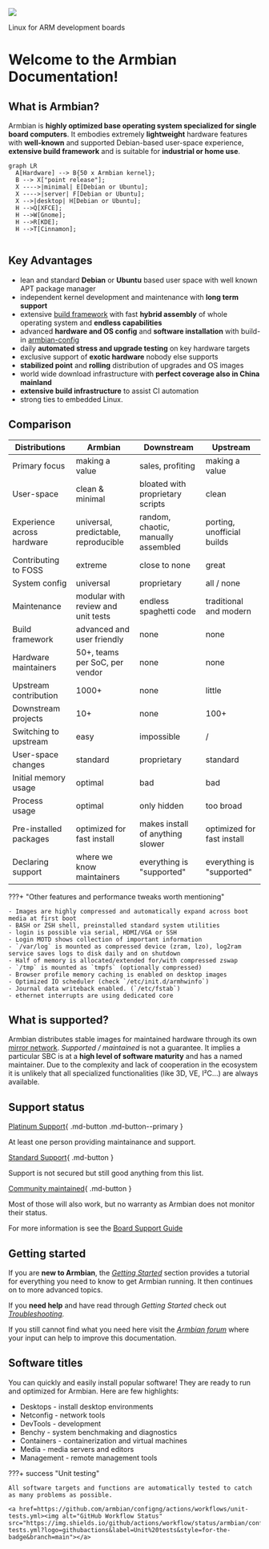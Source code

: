 [![](images/logo_middle.png)](https://www.armbian.com)

Linux for ARM development boards

# Welcome to the Armbian Documentation!

## What is Armbian?

Armbian is **highly optimized base operating system specialized for single board computers**. It embodies extremely **lightweight** hardware features with **well-known** and supported Debian-based user-space experience, **extensive build framework** and is suitable for **industrial or home use**.

``` mermaid
graph LR
  A[Hardware] --> B{50 x Armbian kernel};
  B --> X["point release"];
  X ---->|minimal| E[Debian or Ubuntu];
  X ---->|server| F[Debian or Ubuntu];
  X -->|desktop| H[Debian or Ubuntu];
  H -->Q[XFCE];
  H -->W[Gnome];
  H -->R[KDE];
  H -->T[Cinnamon];
  
```

## Key Advantages

- lean and standard **Debian** or **Ubuntu** based user space with well known APT package manager
- independent kernel development and maintenance with **long term support**
- extensive [build framework](https://github.com/armbian/build) with fast **hybrid assembly** of whole operating system and **endless capabilities**
- advanced **hardware and OS config** and **software installation** with build-in [armbian-config](/User-Guide_Armbian-Config/)
- daily **automated stress and upgrade testing** on key hardware targets
- exclusive support of **exotic hardware** nobody else supports
- **stabilized point** and **rolling** distribution of upgrades and OS images
- world wide download infrastructure with **perfect coverage also in China mainland**
- **extensive build infrastructure** to assist CI automation
- strong ties to embedded Linux.

## Comparison

| Distributions | Armbian  | Downstream | Upstream |
| -------- | -------- | -------- |-------- |
| Primary focus     | making a value     | sales, profiting | making a value |
| User-space     | clean & minimal | bloated with proprietary scripts | clean |
| Experience across hardware | universal, predictable, reproducible | random, chaotic, manually assembled | porting, unofficial builds |
| Contributing to FOSS | extreme | close to none | great |
| System config | universal | proprietary | all / none |
| Maintenance | modular with review and unit tests | endless spaghetti code | traditional and modern |
| Build framework | advanced and user friendly | none | none |
| Hardware maintainers | 50+, teams per SoC, per vendor | none | none |
| Upstream contribution | 1000+ | none | little |
| Downstream projects | 10+ | none | 100+ |
| Switching to upstream | easy | impossible | / |
| User-space changes | standard | proprietary | standard |
| Initial memory usage | optimal | bad | bad |
| Process usage | optimal | only hidden | too broad |
| Pre-installed packages | optimized for fast install | makes install of anything slower | optimized for fast install |
| Declaring support | where we know maintainers | everything is "supported" | everything is "supported" |

???+ "Other features and performance tweaks worth mentioning"

    - Images are highly compressed and automatically expand across boot media at first boot
    - BASH or ZSH shell, preinstalled standard system utilities
    - login is possible via serial, HDMI/VGA or SSH
    - Login MOTD shows collection of important information
    - `/var/log` is mounted as compressed device (zram, lzo), log2ram service saves logs to disk daily and on shutdown
    - Half of memory is allocated/extended for/with compressed zswap
    - `/tmp` is mounted as `tmpfs` (optionally compressed)
    - Browser profile memory caching is enabled on desktop images
    - Optimized IO scheduler (check `/etc/init.d/armhwinfo`)
    - Journal data writeback enabled. (`/etc/fstab`)
    - ethernet interrupts are using dedicated core

## What is supported?

Armbian distributes stable images for maintained hardware through its own [mirror network](/Mirrors/). *Supported / maintained* is not a guarantee. It implies a particular SBC is at a **high level of software maturity** and has a named maintainer. Due to the complexity and lack of cooperation in the ecosystem it is unlikely that all specialized functionalities (like 3D, VE, I²C...) are always available.

## Support status

[Platinum Support](https://www.armbian.com/download/?device_support=Platinum%20support){ .md-button .md-button--primary }

At least one person providing maintainance and support.

[Standard Support](https://www.armbian.com/download/?device_support=Standard%20support){ .md-button }

Support is not secured but still good anything from this list.

[Community maintained](https://www.armbian.com/download/?device_support=Community%20maintained){ .md-button }

Most of those will also work, but no warranty as Armbian does not monitor their status.

For more information is see the [Board Support Guide](User-Guide_Board-Support-Rules.md)

## Getting started

If you are **new to Armbian**, the [_Getting Started_](User-Guide_Getting-Started.md) section provides a tutorial for everything you need to know to get Armbian running. It then continues on to more advanced topics.

If you **need help** and have read through _Getting Started_ check out [_Troubleshooting_](User-Guide_Advanced-Features.md#how-to-troubleshoot).

If you still cannot find what you need here visit the [_Armbian forum_](https://forum.armbian.com/) where your input can help to improve this documentation.

## Software titles

You can quickly and easily install popular software! They are ready to run and optimized for Armbian. Here are few highlights:

- Desktops - install desktop environments
- Netconfig - network tools
- DevTools - development
- Benchy - system benchmaking and diagnostics
- Containers - containerization and virtual machines
- Media - media servers and editors
- Management - remote management tools

???+ success "Unit testing"


    All software targets and functions are automatically tested to catch as many problems as possible.

    <a href=https://github.com/armbian/configng/actions/workflows/unit-tests.yml><img alt="GitHub Workflow Status" src="https://img.shields.io/github/actions/workflow/status/armbian/configng/unit-tests.yml?logo=githubactions&label=Unit%20tests&style=for-the-badge&branch=main"></a>
